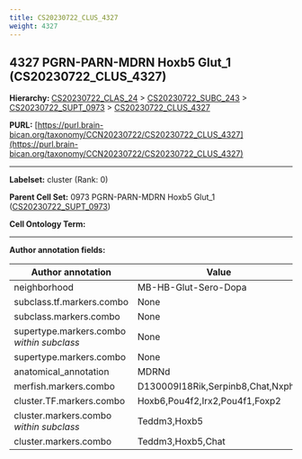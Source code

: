 ```yaml
---
title: CS20230722_CLUS_4327
weight: 4327
---
```

## 4327 PGRN-PARN-MDRN Hoxb5 Glut_1 (CS20230722_CLUS_4327)
<b>Hierarchy: </b>
[CS20230722_CLAS_24](../CS20230722_CLAS_24) >
[CS20230722_SUBC_243](../CS20230722_SUBC_243) >
[CS20230722_SUPT_0973](../CS20230722_SUPT_0973) >
[CS20230722_CLUS_4327](../CS20230722_CLUS_4327)

**PURL:** [https://purl.brain-bican.org/taxonomy/CCN20230722/CS20230722_CLUS_4327](https://purl.brain-bican.org/taxonomy/CCN20230722/CS20230722_CLUS_4327)

---


**Labelset:** cluster (Rank: 0)

**Parent Cell Set:** 0973 PGRN-PARN-MDRN Hoxb5 Glut_1 ([CS20230722_SUPT_0973](../CS20230722_SUPT_0973))



**Cell Ontology Term:** 

[MARKER GENES.]: #


---

[TRANSFERRED ANNOTATIONS.]: #


[AUTHOR ANNOTATION FIELDS.]: #


**Author annotation fields:**

| Author annotation | Value |
|-------------------|-------|
|neighborhood|MB-HB-Glut-Sero-Dopa|
|subclass.tf.markers.combo|None|
|subclass.markers.combo|None|
|supertype.markers.combo _within subclass_|None|
|supertype.markers.combo|None|
|anatomical_annotation|MDRNd|
|merfish.markers.combo|D130009I18Rik,Serpinb8,Chat,Nxph4|
|cluster.TF.markers.combo|Hoxb6,Pou4f2,Irx2,Pou4f1,Foxp2|
|cluster.markers.combo _within subclass_|Teddm3,Hoxb5|
|cluster.markers.combo|Teddm3,Hoxb5,Chat|
